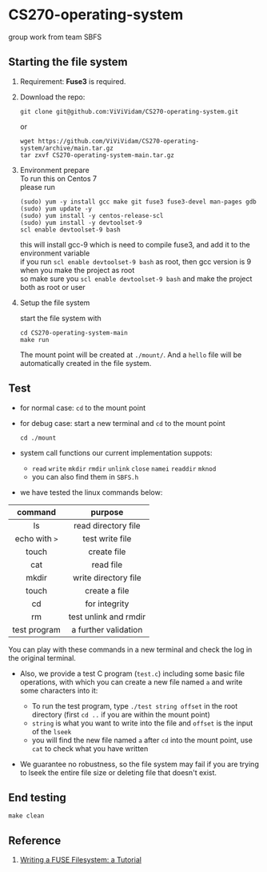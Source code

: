 # CS270-operating-system

group work from team SBFS  

## Starting the file system

1. Requirement: **Fuse3** is required.

2. Download the repo:

   ```
   git clone git@github.com:ViViVidam/CS270-operating-system.git
   ```

      or

   ```
   wget https://github.com/ViViVidam/CS270-operating-system/archive/main.tar.gz
   tar zxvf CS270-operating-system-main.tar.gz
   ```
3. Environment prepare  
   To run this on Centos 7  
   please run
   ```
   (sudo) yum -y install gcc make git fuse3 fuse3-devel man-pages gdb
   (sudo) yum update -y
   (sudo) yum install -y centos-release-scl
   (sudo) yum install -y devtoolset-9
   scl enable devtoolset-9 bash
   ```
   this will install gcc-9 which is need to compile fuse3, and add it to the environment variable  
   if you run `scl enable devtoolset-9 bash` as root, then gcc version is 9 when you make the project as root  
   so make sure you `scl enable devtoolset-9 bash` and make the project both as root or user  
   
4. Setup the file system

   start the file system with

   ```
   cd CS270-operating-system-main
   make run
   ```

   The mount point will be created at `./mount/`. And a `hello` file will be automatically created in the file system.

## Test

- for normal case: `cd` to the mount point

- for debug case: start a new terminal and  `cd` to the mount point  

  ```
  cd ./mount
  ```

- system call functions our current implementation suppots:

  -  `read` `write` `mkdir` `rmdir` `unlink` `close` `namei` `readdir` `mknod`  
  - you can also find them in `SBFS.h`

- we have tested the linux commands below:

|    command    |        purpose        |
| :-----------: | :-------------------: |
|      ls       |  read directory file  |
| echo with `>` |    test write file    |
|     touch     |      create file      |
|      cat      |       read file       |
|     mkdir     | write directory file  |
|     touch     |     create a file     |
|      cd       |     for integrity     |
|      rm       | test unlink and rmdir |
| test program  | a further validation  |

You can play with these commands in a new terminal and check the log in the original terminal.

- Also, we provide a test C program (`test.c`) including some basic file operations, with which you can create a new file named `a`  and write some characters into it: 
  - To run the test program, type `./test string offset` in the root directory (first `cd ..` if you are within the mount point)
  - `string` is what you want to write into the file and `offset` is the input of the `lseek`  
  - you will find the new file named `a` after `cd` into the mount point, use `cat` to check what you have written 

- We guarantee no robustness, so the file system may fail if you are trying to lseek the entire file size or deleting file that doesn't exist.

## End testing

```
make clean
```

## Reference

1. [Writing a FUSE Filesystem: a Tutorial](https://www.cs.nmsu.edu/~pfeiffer/fuse-tutorial/)


